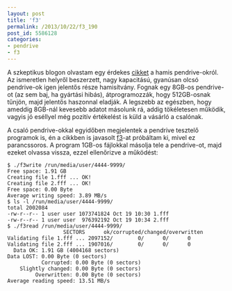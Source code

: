 ```yaml
---
layout: post
title: 'f3'
permalink: /2013/10/22/f3_190
post_id: 5586128
categories: 
- pendrive
- f3
---
```


A szkeptikus blogon olvastam egy érdekes 
[cikket](http://szkeptikus.blog.hu/2013/10/18/gb_azaz_gigabloff_igy_vernek_at_a_pendrive-okkal) a hamis pendrive-okról. Az ismeretlen helyről beszerzett, nagy kapacitású, gyanúsan olcsó pendrive-ok igen jelentős része hamisítvány. Fognak egy 8GB-os pendrive-ot (az sem baj, ha gyártási hibás), átprogramozzák, hogy 512GB-osnak tűnjön, majd jelentős haszonnal eladják. A legszebb az egészben, hogy ameddig 8GB-nál kevesebb adatot másolunk rá, addig tökéletesen működik, vagyis jó eséllyel még pozitív értékelést is küld a vásárló a csalónak.

A csaló pendrive-okkal egyidőben megjelentek a pendrive tesztelő programok is, én a cikkben is javasolt 
[f3](http://oss.digirati.com.br/f3/)-at próbáltam ki, mivel ez parancssoros. A program 1GB-os fájlokkal másolja tele a pendrive-ot, majd ezeket olvassa vissza, ezzel ellenőrizve a működést:

```
$ ./f3write /run/media/user/4444-9999/
Free space: 1.91 GB
Creating file 1.fff ... OK!                        
Creating file 2.fff ... OK!                        
Free space: 0.00 Byte
Average writing speed: 3.89 MB/s
$ ls -l /run/media/user/4444-9999/
total 2002084
-rw-r--r-- 1 user user 1073741824 Oct 19 10:30 1.fff
-rw-r--r-- 1 user user  976392192 Oct 19 10:34 2.fff
$ ./f3read /run/media/user/4444-9999/
                  SECTORS      ok/corrupted/changed/overwritten
Validating file 1.fff ... 2097152/        0/      0/      0
Validating file 2.fff ... 1907016/        0/      0/      0
  Data OK: 1.91 GB (4004168 sectors)
Data LOST: 0.00 Byte (0 sectors)
           Corrupted: 0.00 Byte (0 sectors)
    Slightly changed: 0.00 Byte (0 sectors)
         Overwritten: 0.00 Byte (0 sectors)
Average reading speed: 13.51 MB/s
```
